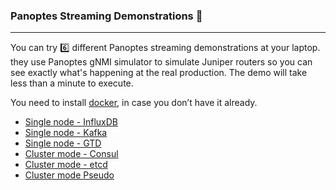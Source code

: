 ### Panoptes Streaming Demonstrations :whale:
---
You can try :six: different Panoptes streaming demonstrations at your laptop. they use Panoptes gNMI simulator to simulate Juniper routers so you can see exactly what's happening at the real production. The demo will take less than a minute to execute.


You need to install [docker](https://docs.docker.com/get-docker/), in case you don’t have it already. 


- [Single node - InfluxDB](demo.md)
- [Single node - Kafka](demo_kafka.md)
- [Single node - GTD](demo_gtd.md)
- [Cluster mode - Consul](demo_consul_shards.md)
- [Cluster mode - etcd](demo_etcd_shards.md)
- [Cluster mode Pseudo](demo_pseudo_shards.md)
